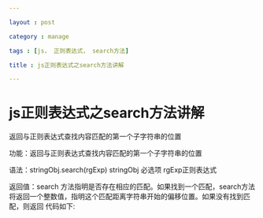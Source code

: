 ```yaml
---

layout : post

category : manage

tags : [js， 正则表达式， search方法]

title : js正则表达式之search方法讲解

---
```


# js正则表达式之search方法讲解

返回与正则表达式查找内容匹配的第一个子字符串的位置

功能：返回与正则表达式查找内容匹配的第一个子字符串的位置 

语法：stringObj.search(rgExp) stringObj 必选项 rgExp正则表达式 

返回值：search 方法指明是否存在相应的匹配。如果找到一个匹配，search方法将返回一个整数值，指明这个匹配距离字符串开始的偏移位置。如果没有找到匹配，则返回 
   代码如下:
 <html> 
<script language="javascript" type="text/javascript"> 
//search 方法指明是否存在相应的匹配。如果找到一个匹配，search 方法将返回一个整数值，指明这个匹配距离字符串开始的偏移位置。如果没有找到匹配，则返回 -1 
var re=/(/d)(/d)/d/2/1/;//设置正则表达式 
var ostr="11010111";//所要匹配的字符串，字符串第一个位置从0开始 
var pos=ostr.search(re);//进行字符串匹配 
if(pos==-1){//如果没有找到匹配 
document.write("没有找到任何匹配"); 
} 
else{ 
arr=ostr.match(re);//进行match找出匹配的内容 
document.write("在"+pos+"找到第一个匹配，匹配内容为："); 
document.write(arr[0]);//输出匹配的内容 
} 
</script> 
</html> 
  
